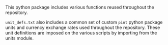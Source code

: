 This python package includes various functions reused throughout the repository. 

`unit_defs.txt` also includes a common set of custom `pint` python package units and currency exchange rates used throughout the repository. These unit definitions are imposed on the various scripts by importing from the units module.